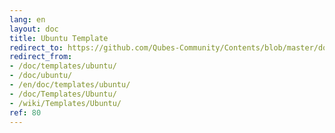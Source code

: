 ```yaml
---
lang: en
layout: doc
title: Ubuntu Template
redirect_to: https://github.com/Qubes-Community/Contents/blob/master/docs/os/templates/ubuntu.md
redirect_from:
- /doc/templates/ubuntu/
- /doc/ubuntu/
- /en/doc/templates/ubuntu/
- /doc/Templates/Ubuntu/
- /wiki/Templates/Ubuntu/
ref: 80
---
```


